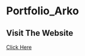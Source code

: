 # Portfolio_Arko

<div> <h2> Visit The Website </h2>
  <a href="https://arko27.github.io/Portfolio_Arko/">Click Here</a>

